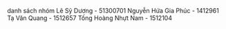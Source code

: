 danh sách nhóm 
Lê Sỹ Dương - 51300701
Nguyễn Hứa Gia Phúc - 1412961
Tạ Văn Quang - 1512657
Tống Hoàng Nhựt Nam - 1512104
